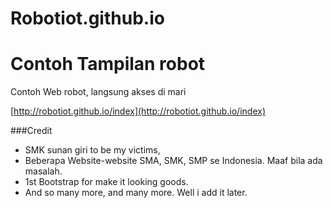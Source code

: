 # Robotiot.github.io
Contoh Tampilan robot
===========================

Contoh Web robot, langsung akses di mari

[http://robotiot.github.io/index](http://robotiot.github.io/index)




###Credit

- SMK sunan giri to be my victims,
- Beberapa Website-website SMA, SMK, SMP se Indonesia. Maaf bila ada masalah.
- 1st Bootstrap for make it looking goods.
- And so many more, and many more. Well i add it later.
